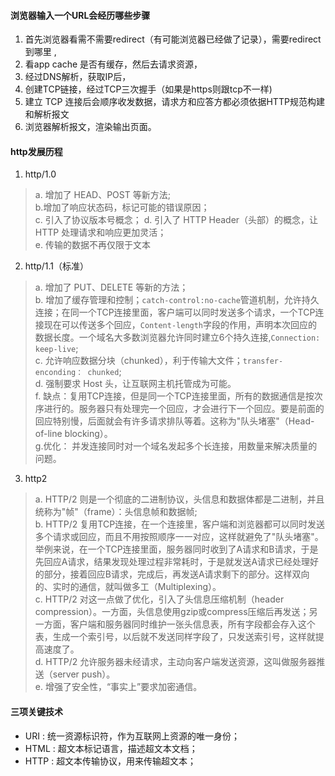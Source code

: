 #### 浏览器输入一个URL会经历哪些步骤
1. 首先浏览器看需不需要redirect（有可能浏览器已经做了记录），需要redirect到哪里 ,
2. 看app cache 是否有缓存，然后去请求资源，
3. 经过DNS解析，获取IP后，
4. 创建TCP链接，经过TCP三次握手（如果是https则跟tcp不一样)
5. 建立 TCP 连接后会顺序收发数据，请求方和应答方都必须依据HTTP规范构建和解析报文
6. 浏览器解析报文，渲染输出页面。
#### http发展历程
1. http/1.0 
> a. 增加了 HEAD、POST 等新方法;    
b.增加了响应状态码，标记可能的错误原因；  
c. 引入了协议版本号概念；
d. 引入了 HTTP Header（头部）的概念，让 HTTP 处理请求和响应更加灵活；  
e. 传输的数据不再仅限于文本
2. http/1.1（标准）
> a. 增加了 PUT、DELETE 等新的方法；   
b. 增加了缓存管理和控制；`catch-control:no-cache`管道机制，允许持久连接；在同一个TCP连接里面，客户端可以同时发送多个请求，一个TCP连接现在可以传送多个回应，`Content-length`字段的作用，声明本次回应的数据长度。一个域名大多数浏览器允许同时建立6个持久连接,`Connection: keep-live`;   
c. 允许响应数据分块（chunked），利于传输大文件；`transfer-enconding： chunked`;     
d. 强制要求 Host 头，让互联网主机托管成为可能。            
f. 缺点：复用TCP连接，但是同一个TCP连接里面，所有的数据通信是按次序进行的。服务器只有处理完一个回应，才会进行下一个回应。要是前面的回应特别慢，后面就会有许多请求排队等着。这称为"队头堵塞"（Head-of-line blocking）。     
g.优化： 并发连接同时对一个域名发起多个长连接，用数量来解决质量的问题。
3. http2
> a. HTTP/2 则是一个彻底的二进制协议，头信息和数据体都是二进制，并且统称为"帧"（frame）：头信息帧和数据帧;    
 b. HTTP/2 复用TCP连接，在一个连接里，客户端和浏览器都可以同时发送多个请求或回应，而且不用按照顺序一一对应，这样就避免了"队头堵塞"。举例来说，在一个TCP连接里面，服务器同时收到了A请求和B请求，于是先回应A请求，结果发现处理过程非常耗时，于是就发送A请求已经处理好的部分，接着回应B请求，完成后，再发送A请求剩下的部分。这样双向的、实时的通信，就叫做多工（Multiplexing）。    
 c. HTTP/2 对这一点做了优化，引入了头信息压缩机制（header compression）。一方面，头信息使用gzip或compress压缩后再发送；另一方面，客户端和服务器同时维护一张头信息表，所有字段都会存入这个表，生成一个索引号，以后就不发送同样字段了，只发送索引号，这样就提高速度了。    
 d. HTTP/2 允许服务器未经请求，主动向客户端发送资源，这叫做服务器推送（server push）。    
 e. 增强了安全性，“事实上”要求加密通信。
####  三项关键技术
- URI : 统一资源标识符，作为互联网上资源的唯一身份；    
- HTML : 超文本标记语言，描述超文本文档；    
- HTTP : 超文本传输协议，用来传输超文本； 

